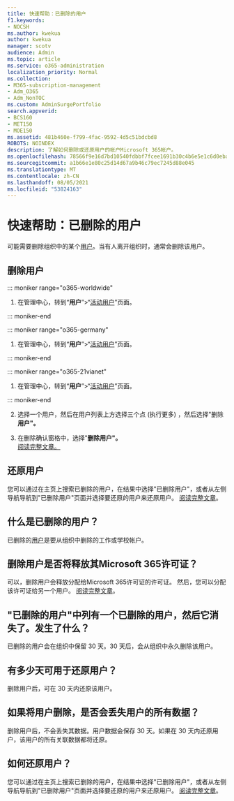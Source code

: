 ```yaml
---
title: 快速帮助：已删除的用户
f1.keywords:
- NOCSH
ms.author: kwekua
author: kwekua
manager: scotv
audience: Admin
ms.topic: article
ms.service: o365-administration
localization_priority: Normal
ms.collection:
- M365-subscription-management
- Adm_O365
- Adm_NonTOC
ms.custom: AdminSurgePortfolio
search.appverid:
- BCS160
- MET150
- MOE150
ms.assetid: 481b460e-f799-4fac-9592-4d5c51bdcbd8
ROBOTS: NOINDEX
description: 了解如何删除或还原用户的帐户Microsoft 365帐户。
ms.openlocfilehash: 78566f9e16d7bd10540fdbbf7fcee1691b30c4b6e5e1c6d0ebafafde9e9f957a
ms.sourcegitcommit: a1b66e1e80c25d14d67a9b46c79ec7245d88e045
ms.translationtype: MT
ms.contentlocale: zh-CN
ms.lasthandoff: 08/05/2021
ms.locfileid: "53824163"
---
```

# <a name="quick-help-deleted-user"></a>快速帮助：已删除的用户

可能需要删除组织中的某个[用户](../add-users/add-users.md)。当有人离开组织时，通常会删除该用户。 
  
## <a name="delete-a-user"></a>删除用户
  
::: moniker range="o365-worldwide"

1. 在管理中心，转到“**用户**”\>“<a href="https://go.microsoft.com/fwlink/p/?linkid=834822" target="_blank">活动用户</a>”页面。

::: moniker-end

::: moniker range="o365-germany"

 1. 在管理中心，转到“**用户**”\>“<a href="https://go.microsoft.com/fwlink/p/?linkid=847686" target="_blank">活动用户</a>”页面。

::: moniker-end

::: moniker range="o365-21vianet"

 1. 在管理中心，转到“**用户**”\>“<a href="https://go.microsoft.com/fwlink/p/?linkid=850628" target="_blank">活动用户</a>”页面。

::: moniker-end

2. 选择一个用户，然后在用户列表上方选择三个点 (执行更多) ，然后选择"删除 **用户"。**
  
3. 在删除确认窗格中，选择"**删除用户"。** <br/>[阅读完整文章。](../add-users/delete-a-user.md)

  
## <a name="restore-a-user"></a>还原用户

您可以通过在主页上搜索已删除的用户，在结果中选择"已删除用户"，或者从左侧导航导航到"已删除用户"页面并选择要还原的用户来还原用户。  [阅读完整文章](../add-users/delete-a-user.md)。
  
## <a name="what-are-deleted-users"></a>什么是已删除的用户？

已删除的[用户](../add-users/add-users.md)是要从组织中删除的工作或学校帐户。 
  
## <a name="does-deleting-a-user-free-up-their-microsoft-365-license"></a>删除用户是否将释放其Microsoft 365许可证？

可以，删除用户会释放分配给Microsoft 365许可证的许可证。 然后，您可以分配该许可证给另一个用户。 [阅读完整文章](../../commerce/licenses/buy-licenses.md)。
  
## <a name="i-had-a-deleted-user-listed-in-deleted-users-and-then-it-disappeared-what-happened"></a>"已删除的用户"中列有一个已删除的用户，然后它消失了。发生了什么？

已删除的用户会在组织中保留 30 天。30 天后，会从组织中永久删除该用户。
  
## <a name="how-long-do-i-have-if-i-want-to-restore-a-user"></a>有多少天可用于还原用户？

删除用户后，可在 30 天内还原该用户。
  
## <a name="do-i-lose-all-the-users-data-when-i-delete-them"></a>如果将用户删除，是否会丢失用户的所有数据？

删除用户后，不会丢失其数据。用户数据会保存 30 天。如果在 30 天内还原用户，该用户的所有关联数据都将还原。
  
## <a name="how-do-i-restore-a-user"></a>如何还原用户？

您可以通过在主页上搜索已删除的用户，在结果中选择"已删除用户"，或者从左侧导航导航到"已删除用户"页面并选择要还原的用户来还原用户。  [阅读完整文章](../add-users/delete-a-user.md)。

